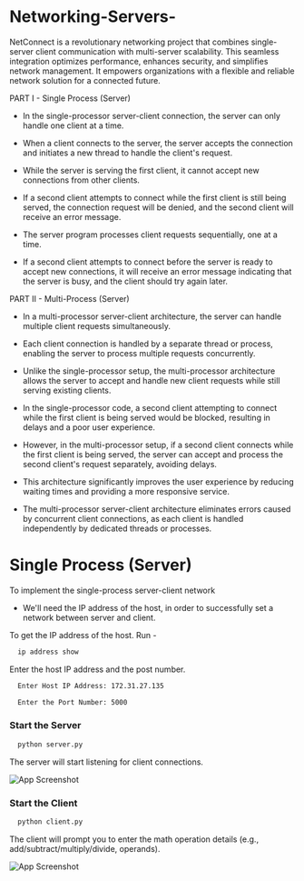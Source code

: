 # Networking-Servers-
NetConnect is a revolutionary networking project that combines single-server client communication with multi-server scalability. This seamless integration optimizes performance, enhances security, and simplifies network management. It empowers organizations with a flexible and reliable network solution for a connected future.

PART I - Single Process (Server)
- In the single-processor server-client connection, the server can only handle one client at a time.
  
- When a client connects to the server, the server accepts the connection and initiates a new thread to handle the client's request.
  
- While the server is serving the first client, it cannot accept new connections from other clients.
  
- If a second client attempts to connect while the first client is still being served, the connection request will be denied, and the second client will receive an error message.
  
- The server program processes client requests sequentially, one at a time.
  
- If a second client attempts to connect before the server is ready to accept new connections, it will receive an error message indicating that the server is busy, and the client should try again later.

PART II - Multi-Process (Server)
- In a multi-processor server-client architecture, the server can handle multiple client requests simultaneously.
  
- Each client connection is handled by a separate thread or process, enabling the server to process multiple requests concurrently.
  
- Unlike the single-processor setup, the multi-processor architecture allows the server to accept and handle new client requests while still serving existing clients.
  
- In the single-processor code, a second client attempting to connect while the first client is being served would be blocked, resulting in delays and a poor user experience.
  
- However, in the multi-processor setup, if a second client connects while the first client is being served, the server can accept and process the second client's request separately, avoiding delays.
  
- This architecture significantly improves the user experience by reducing waiting times and providing a more responsive service.
  
- The multi-processor server-client architecture eliminates errors caused by concurrent client connections, as each client is handled independently by dedicated threads or processes.

# Single Process (Server)
To implement the single-process server-client network

- We'll need the IP address of the host, in order to successfully set a network between server and client.

To get the IP address of the host. Run -

```bash
  ip address show
```

Enter the host IP address and the post number.
```bash
  Enter Host IP Address: 172.31.27.135 
```
```bash
  Enter the Port Number: 5000
```
### Start the Server

```bash
  python server.py
```
The server will start listening for client connections.

![App Screenshot](https://drive.google.com/file/d/1Q_il9-b5NNteOR7AEB_G1_1GOvRlQASP/view?usp=drive_link)

### Start the Client

```bash
  python client.py
```
The client will prompt you to enter the math operation details (e.g., add/subtract/multiply/divide, operands).

![App Screenshot](https://drive.google.com/file/d/19kLUsR6ZpDv97ih4lE90hsVrjheGBrRN/view?usp=drive_link)
